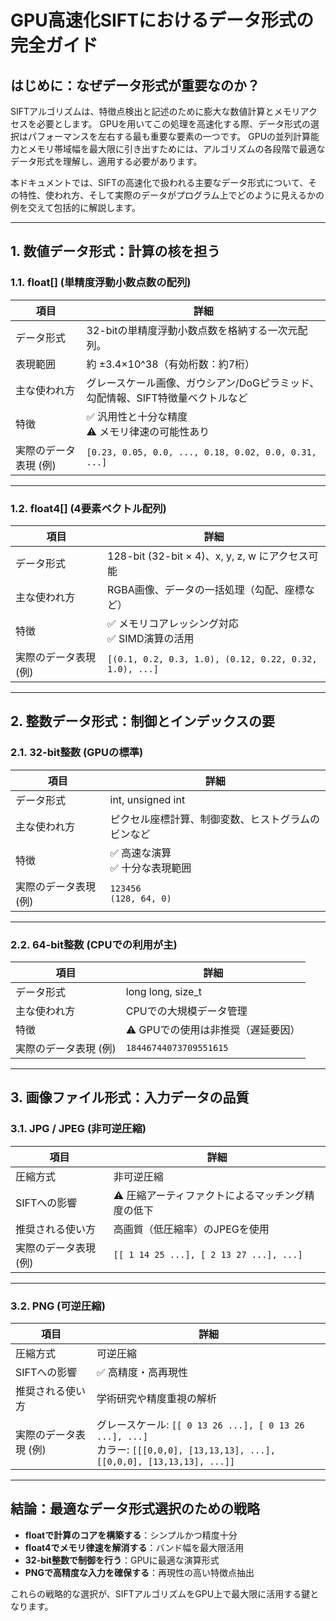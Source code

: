 
# GPU高速化SIFTにおけるデータ形式の完全ガイド

## はじめに：なぜデータ形式が重要なのか？

SIFTアルゴリズムは、特徴点検出と記述のために膨大な数値計算とメモリアクセスを必要とします。
GPUを用いてこの処理を高速化する際、データ形式の選択はパフォーマンスを左右する最も重要な要素の一つです。
GPUの並列計算能力とメモリ帯域幅を最大限に引き出すためには、アルゴリズムの各段階で最適なデータ形式を理解し、適用する必要があります。

本ドキュメントでは、SIFTの高速化で扱われる主要なデータ形式について、その特性、使われ方、そして実際のデータがプログラム上でどのように見えるかの例を交えて包括的に解説します。

---

## 1. 数値データ形式：計算の核を担う

### 1.1. float[] (単精度浮動小数点数の配列)

| 項目 | 詳細 |
|------|------|
| データ形式 | 32-bitの単精度浮動小数点数を格納する一次元配列。 |
| 表現範囲 | 約 ±3.4×10^38（有効桁数：約7桁） |
| 主な使われ方 | グレースケール画像、ガウシアン/DoGピラミッド、勾配情報、SIFT特徴量ベクトルなど |
| 特徴 | ✅ 汎用性と十分な精度<br>⚠️ メモリ律速の可能性あり |
| 実際のデータ表現 (例) | `[0.23, 0.05, 0.0, ..., 0.18, 0.02, 0.0, 0.31, ...]` |

---

### 1.2. float4[] (4要素ベクトル配列)

| 項目 | 詳細 |
|------|------|
| データ形式 | 128-bit (32-bit × 4)、x, y, z, w にアクセス可能 |
| 主な使われ方 | RGBA画像、データの一括処理（勾配、座標など） |
| 特徴 | ✅ メモリコアレッシング対応<br>✅ SIMD演算の活用 |
| 実際のデータ表現 (例) | `[(0.1, 0.2, 0.3, 1.0), (0.12, 0.22, 0.32, 1.0), ...]` |

---

## 2. 整数データ形式：制御とインデックスの要

### 2.1. 32-bit整数 (GPUの標準)

| 項目 | 詳細 |
|------|------|
| データ形式 | int, unsigned int |
| 主な使われ方 | ピクセル座標計算、制御変数、ヒストグラムのビンなど |
| 特徴 | ✅ 高速な演算<br>✅ 十分な表現範囲 |
| 実際のデータ表現 (例) | `123456`<br>`(128, 64, 0)` |

---

### 2.2. 64-bit整数 (CPUでの利用が主)

| 項目 | 詳細 |
|------|------|
| データ形式 | long long, size_t |
| 主な使われ方 | CPUでの大規模データ管理 |
| 特徴 | ⚠️ GPUでの使用は非推奨（遅延要因） |
| 実際のデータ表現 (例) | `18446744073709551615` |

---

## 3. 画像ファイル形式：入力データの品質

### 3.1. JPG / JPEG (非可逆圧縮)

| 項目 | 詳細 |
|------|------|
| 圧縮方式 | 非可逆圧縮 |
| SIFTへの影響 | ⚠️ 圧縮アーティファクトによるマッチング精度の低下 |
| 推奨される使い方 | 高画質（低圧縮率）のJPEGを使用 |
| 実際のデータ表現 (例) | `[[ 1 14 25 ...], [ 2 13 27 ...], ...]` |

---

### 3.2. PNG (可逆圧縮)

| 項目 | 詳細 |
|------|------|
| 圧縮方式 | 可逆圧縮 |
| SIFTへの影響 | ✅ 高精度・高再現性 |
| 推奨される使い方 | 学術研究や精度重視の解析 |
| 実際のデータ表現 (例) | グレースケール: `[[ 0 13 26 ...], [ 0 13 26 ...], ...]`<br>カラー: `[[[0,0,0], [13,13,13], ...], [[0,0,0], [13,13,13], ...]]` |

---

## 結論：最適なデータ形式選択のための戦略

- **floatで計算のコアを構築する**：シンプルかつ精度十分
- **float4でメモリ律速を解消する**：バンド幅を最大限活用
- **32-bit整数で制御を行う**：GPUに最適な演算形式
- **PNGで高精度な入力を確保する**：再現性の高い特徴点抽出

これらの戦略的な選択が、SIFTアルゴリズムをGPU上で最大限に活用する鍵となります。
